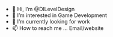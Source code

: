 - 👋 Hi, I’m @DlLevelDesign
- 👀 I’m interested in Game Development
- 🌱 I’m currently looking for work 
- 📫 How to reach me ... Email/website

<!---
DlLevelDesign/DlLevelDesign is a ✨ special ✨ repository because its `README.md` (this file) appears on your GitHub profile.
You can click the Preview link to take a look at your changes.
--->
